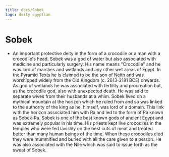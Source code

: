 ```yaml
---
title: docs/Sobek
tags: deity egyptian
---
```


# Sobek
- An important protective deity in the form of a crocodile or a man with a crocodile's head, Sobek was a god of water but also associated with medicine and particularly surgery. His name means "Crocodile" and he was lord of marshes and wetlands and any other wet areas of Egypt. In the Pyramid Texts he is claimed to be the son of [Neith](Neith.md) and was worshipped widely from the Old Kingdom (c. 2613-2181 BCE) onwards. As god of wetlands he was associated with fertility and procreation but, as the crocodile god, also with unexpected death. He was said to separate wives from their husbands at a whim. Sobek lived on a mythical mountain at the horizon which he ruled from and so was linked to the authority of the king as he, himself, was lord of a domain. This link with the horizon associated him with Ra and led to the form of Ra known as Sobek-Ra. Sobek is one of the best known gods of ancient Egypt and was extremely popular in his time. His priests kept live crocodiles in the temples who were fed lavishly on the best cuts of meat and treated better than many human beings of the time. When these crocodiles died they were mummified and buried with all the care given to a person. He was also associated with the Nile which was said to issue forth as the sweat of Sobek.